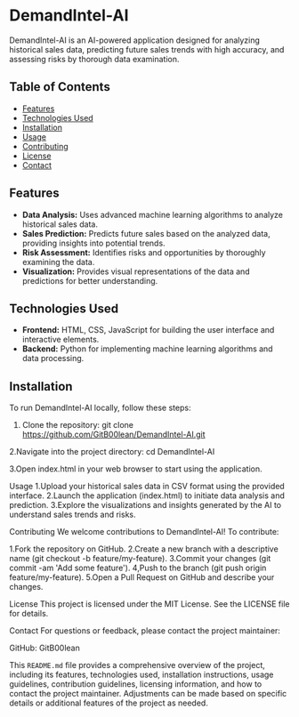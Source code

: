 # DemandIntel-AI

DemandIntel-AI is an AI-powered application designed for analyzing historical sales data, predicting future sales trends with high accuracy, and assessing risks by thorough data examination.

## Table of Contents

- [Features](#features)
- [Technologies Used](#technologies-used)
- [Installation](#installation)
- [Usage](#usage)
- [Contributing](#contributing)
- [License](#license)
- [Contact](#contact)

## Features

- **Data Analysis:** Uses advanced machine learning algorithms to analyze historical sales data.
- **Sales Prediction:** Predicts future sales based on the analyzed data, providing insights into potential trends.
- **Risk Assessment:** Identifies risks and opportunities by thoroughly examining the data.
- **Visualization:** Provides visual representations of the data and predictions for better understanding.

## Technologies Used

- **Frontend:** HTML, CSS, JavaScript for building the user interface and interactive elements.
- **Backend:** Python for implementing machine learning algorithms and data processing.

## Installation

To run DemandIntel-AI locally, follow these steps:

1. Clone the repository:
   git clone https://github.com/GitB00lean/DemandIntel-AI.git

2.Navigate into the project directory:
cd DemandIntel-AI

3.Open index.html in your web browser to start using the application.

Usage
1.Upload your historical sales data in CSV format using the provided interface.
2.Launch the application (index.html) to initiate data analysis and prediction.
3.Explore the visualizations and insights generated by the AI to understand sales trends and risks.

Contributing
We welcome contributions to DemandIntel-AI! To contribute:

1.Fork the repository on GitHub.
2.Create a new branch with a descriptive name (git checkout -b feature/my-feature).
3.Commit your changes (git commit -am 'Add some feature').
4,Push to the branch (git push origin feature/my-feature).
5.Open a Pull Request on GitHub and describe your changes.

License
This project is licensed under the MIT License. See the LICENSE file for details.

Contact
For questions or feedback, please contact the project maintainer:

GitHub: GitB00lean

This `README.md` file provides a comprehensive overview of the project, including its features, technologies used, installation instructions, usage guidelines, contribution guidelines, licensing information, and how to contact the project maintainer. Adjustments can be made based on specific details or additional features of the project as needed.






